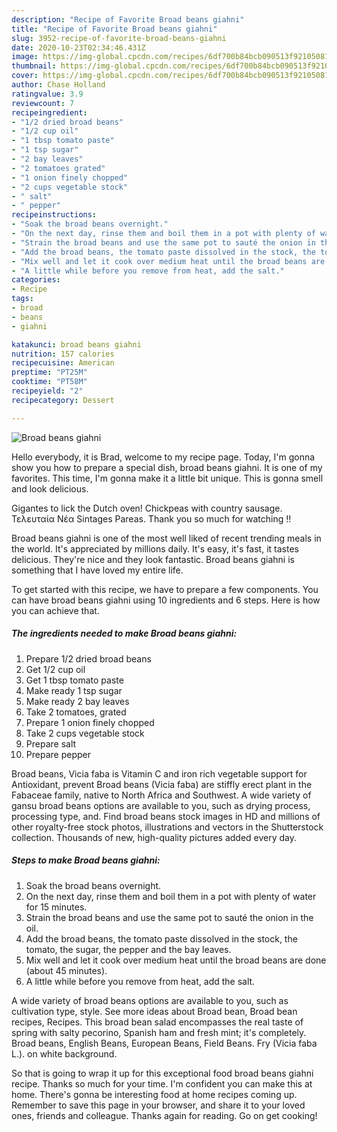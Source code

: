 ```yaml
---
description: "Recipe of Favorite Broad beans giahni"
title: "Recipe of Favorite Broad beans giahni"
slug: 3952-recipe-of-favorite-broad-beans-giahni
date: 2020-10-23T02:34:46.431Z
image: https://img-global.cpcdn.com/recipes/6df700b84bcb090513f9210508146646/751x532cq70/broad-beans-giahni-recipe-main-photo.jpg
thumbnail: https://img-global.cpcdn.com/recipes/6df700b84bcb090513f9210508146646/751x532cq70/broad-beans-giahni-recipe-main-photo.jpg
cover: https://img-global.cpcdn.com/recipes/6df700b84bcb090513f9210508146646/751x532cq70/broad-beans-giahni-recipe-main-photo.jpg
author: Chase Holland
ratingvalue: 3.9
reviewcount: 7
recipeingredient:
- "1/2 dried broad beans"
- "1/2 cup oil"
- "1 tbsp tomato paste"
- "1 tsp sugar"
- "2 bay leaves"
- "2 tomatoes grated"
- "1 onion finely chopped"
- "2 cups vegetable stock"
- " salt"
- " pepper"
recipeinstructions:
- "Soak the broad beans overnight."
- "On the next day, rinse them and boil them in a pot with plenty of water for 15 minutes."
- "Strain the broad beans and use the same pot to sauté the onion in the oil."
- "Add the broad beans, the tomato paste dissolved in the stock, the tomato, the sugar, the pepper and the bay leaves."
- "Mix well and let it cook over medium heat until the broad beans are done (about 45 minutes)."
- "A little while before you remove from heat, add the salt."
categories:
- Recipe
tags:
- broad
- beans
- giahni

katakunci: broad beans giahni 
nutrition: 157 calories
recipecuisine: American
preptime: "PT25M"
cooktime: "PT58M"
recipeyield: "2"
recipecategory: Dessert

---
```



![Broad beans giahni](https://img-global.cpcdn.com/recipes/6df700b84bcb090513f9210508146646/751x532cq70/broad-beans-giahni-recipe-main-photo.jpg)

Hello everybody, it is Brad, welcome to my recipe page. Today, I'm gonna show you how to prepare a special dish, broad beans giahni. It is one of my favorites. This time, I'm gonna make it a little bit unique. This is gonna smell and look delicious.

Gigantes to lick the Dutch oven! Chickpeas with country sausage. Τελευταία Νέα Sintages Pareas. Thank you so much for watching !!

Broad beans giahni is one of the most well liked of recent trending meals in the world. It's appreciated by millions daily. It's easy, it's fast, it tastes delicious. They're nice and they look fantastic. Broad beans giahni is something that I have loved my entire life.


To get started with this recipe, we have to prepare a few components. You can have broad beans giahni using 10 ingredients and 6 steps. Here is how you can achieve that.

<!--inarticleads1-->

##### The ingredients needed to make Broad beans giahni:

1. Prepare 1/2 dried broad beans
1. Get 1/2 cup oil
1. Get 1 tbsp tomato paste
1. Make ready 1 tsp sugar
1. Make ready 2 bay leaves
1. Take 2 tomatoes, grated
1. Prepare 1 onion finely chopped
1. Take 2 cups vegetable stock
1. Prepare  salt
1. Prepare  pepper


Broad beans, Vicia faba is Vitamin C and iron rich vegetable support for Antioxidant, prevent Broad beans (Vicia faba) are stiffly erect plant in the Fabaceae family, native to North Africa and Southwest. A wide variety of gansu broad beans options are available to you, such as drying process, processing type, and. Find broad beans stock images in HD and millions of other royalty-free stock photos, illustrations and vectors in the Shutterstock collection. Thousands of new, high-quality pictures added every day. 

<!--inarticleads2-->

##### Steps to make Broad beans giahni:

1. Soak the broad beans overnight.
1. On the next day, rinse them and boil them in a pot with plenty of water for 15 minutes.
1. Strain the broad beans and use the same pot to sauté the onion in the oil.
1. Add the broad beans, the tomato paste dissolved in the stock, the tomato, the sugar, the pepper and the bay leaves.
1. Mix well and let it cook over medium heat until the broad beans are done (about 45 minutes).
1. A little while before you remove from heat, add the salt.


A wide variety of broad beans options are available to you, such as cultivation type, style. See more ideas about Broad bean, Broad bean recipes, Recipes. This broad bean salad encompasses the real taste of spring with salty pecorino, Spanish ham and fresh mint; it&#39;s completely. Broad beans, English Beans, European Beans, Field Beans. Fry (Vicia faba L.). on white background. 

So that is going to wrap it up for this exceptional food broad beans giahni recipe. Thanks so much for your time. I'm confident you can make this at home. There's gonna be interesting food at home recipes coming up. Remember to save this page in your browser, and share it to your loved ones, friends and colleague. Thanks again for reading. Go on get cooking!
